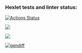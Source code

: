 ### Hexlet tests and linter status:
[![Actions Status](https://github.com/solmael/python-project-50/actions/workflows/hexlet-check.yml/badge.svg)](https://github.com/solmael/python-project-50/actions)

<a href="https://codeclimate.com/github/solmael/python-project-50/maintainability"><img src="https://api.codeclimate.com/v1/badges/c45c3f5436e544dbd87e/maintainability" /></a>

<a href="https://codeclimate.com/github/solmael/python-project-50/test_coverage"><img src="https://api.codeclimate.com/v1/badges/f6c2d8f632233ec49f4915b86f3ee70bf6780f8e516f6b7dff9cba247b6bfb37/test_coverage" /></a>

[![gendiff](https://github.com/solmael/python-project-50/actions/workflows/gendiff.yml/badge.svg)](https://github.com/solmael/python-project-50/actions/workflows/gendiff.yml)